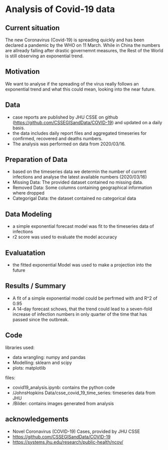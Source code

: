 # Analysis of Covid-19 data

## Current situation
The new Coronavirus (Covid-19) is spreading quickly and has been declared a pandemic by the WHO on 11 March. While in China the numbers are allready falling after drastic governemnt measures, the Rest of the World is still observing an exponential trend.

## Motivation 
We want to analyse if the spreading of the virus really follows an exponential trend and what this could mean, looking into the near future.

## Data
- case reports are published by JHU CSSE on github (https://github.com/CSSEGISandData/COVID-19) and updated on a daily basis. 
- the data includes daily report files and aggregated timeseries for confirmed, recovered and deaths numbers.
- The analysis was performed on data from 2020/03/16.

## Preparation of Data
- based on the timeseries data we determin the number of current infections and analyse the latest available numbers (2020/03/16)
- Missing Data: The provided dataset contained no missing data. 
- Removed Data: Some columns containing geographical information where dropped
- Categorigal Data: the dataset contained no categorical data

## Data Modeling
- a simple exponential forecast model was fit to the timeseries data of infections
- r2 score was used to evaluate the model accuracy

## Evaluatation
- the fitted exponential Model was used to make a projection into the future

## Results / Summary
- A fit of a simple exponential model could be perfrmed with and R^2 of 0.95
- A 14-day forecast schows, that the trend could lead to a seven-fold increase of infection numbers in only quarter of the time that has passed since the outbreak.

## Code

libraries used:
- data wrangling: numpy and pandas
- Modelling: sklearn and scipy 
- plots: matplotlib

files:
- covid19_analysis.ipynb: contains the python code
- /JohnsHopkins Data/csse_covid_19_time_series: timeseries data from JHU
- /Bilder: contains images generated from analysis

## acknowledgements
- Novel Coronavirus (COVID-19) Cases, provided by JHU CSSE
- https://github.com/CSSEGISandData/COVID-19
- https://systems.jhu.edu/research/public-health/ncov/
